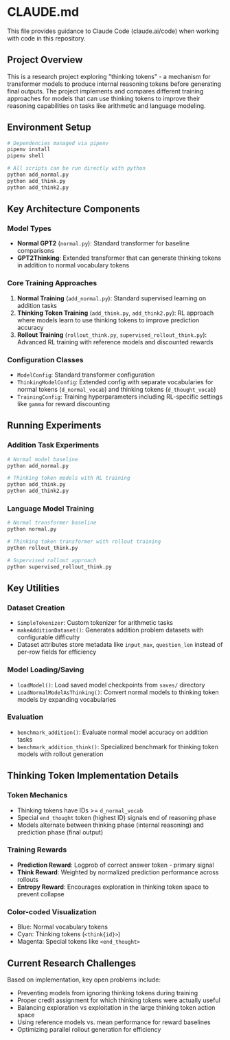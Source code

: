 # CLAUDE.md

This file provides guidance to Claude Code (claude.ai/code) when working with code in this repository.

## Project Overview

This is a research project exploring "thinking tokens" - a mechanism for transformer models to produce internal reasoning tokens before generating final outputs. The project implements and compares different training approaches for models that can use thinking tokens to improve their reasoning capabilities on tasks like arithmetic and language modeling.

## Environment Setup

```bash
# Dependencies managed via pipenv
pipenv install
pipenv shell

# All scripts can be run directly with python
python add_normal.py
python add_think.py
python add_think2.py
```

## Key Architecture Components

### Model Types
- **Normal GPT2** (`normal.py`): Standard transformer for baseline comparisons
- **GPT2Thinking**: Extended transformer that can generate thinking tokens in addition to normal vocabulary tokens

### Core Training Approaches
1. **Normal Training** (`add_normal.py`): Standard supervised learning on addition tasks
2. **Thinking Token Training** (`add_think.py`, `add_think2.py`): RL approach where models learn to use thinking tokens to improve prediction accuracy
3. **Rollout Training** (`rollout_think.py`, `supervised_rollout_think.py`): Advanced RL training with reference models and discounted rewards

### Configuration Classes
- `ModelConfig`: Standard transformer configuration 
- `ThinkingModelConfig`: Extended config with separate vocabularies for normal tokens (`d_normal_vocab`) and thinking tokens (`d_thought_vocab`)
- `TrainingConfig`: Training hyperparameters including RL-specific settings like `gamma` for reward discounting

## Running Experiments

### Addition Task Experiments
```bash
# Normal model baseline
python add_normal.py

# Thinking token models with RL training
python add_think.py
python add_think2.py
```

### Language Model Training
```bash
# Normal transformer baseline
python normal.py

# Thinking token transformer with rollout training
python rollout_think.py

# Supervised rollout approach
python supervised_rollout_think.py
```

## Key Utilities

### Dataset Creation
- `SimpleTokenizer`: Custom tokenizer for arithmetic tasks 
- `makeAdditionDataset()`: Generates addition problem datasets with configurable difficulty
- Dataset attributes store metadata like `input_max`, `question_len` instead of per-row fields for efficiency

### Model Loading/Saving
- `loadModel()`: Load saved model checkpoints from `saves/` directory
- `LoadNormalModelAsThinking()`: Convert normal models to thinking token models by expanding vocabularies

### Evaluation
- `benchmark_addition()`: Evaluate normal model accuracy on addition tasks
- `benchmark_addition_think()`: Specialized benchmark for thinking token models with rollout generation

## Thinking Token Implementation Details

### Token Mechanics
- Thinking tokens have IDs >= `d_normal_vocab` 
- Special `end_thought` token (highest ID) signals end of reasoning phase
- Models alternate between thinking phase (internal reasoning) and prediction phase (final output)

### Training Rewards
- **Prediction Reward**: Logprob of correct answer token - primary signal
- **Think Reward**: Weighted by normalized prediction performance across rollouts
- **Entropy Reward**: Encourages exploration in thinking token space to prevent collapse

### Color-coded Visualization
- Blue: Normal vocabulary tokens
- Cyan: Thinking tokens (`<think{id}>`)
- Magenta: Special tokens like `<end_thought>`

## Current Research Challenges

Based on implementation, key open problems include:
- Preventing models from ignoring thinking tokens during training
- Proper credit assignment for which thinking tokens were actually useful
- Balancing exploration vs exploitation in the large thinking token action space
- Using reference models vs. mean performance for reward baselines
- Optimizing parallel rollout generation for efficiency